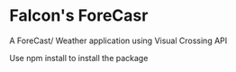 # Falcon's ForeCasr

A ForeCast/ Weather application using Visual Crossing API

Use npm install to install the package
